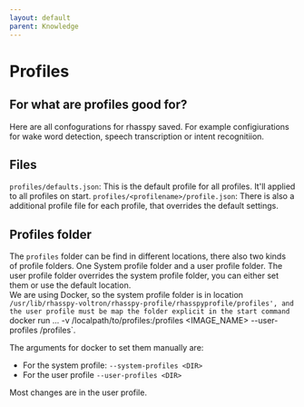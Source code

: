 ```yaml
---
layout: default
parent: Knowledge
---
```


# Profiles 

## For what are profiles good for?
Here are all confogurations for rhasspy saved. For example configiurations for wake word detection, speech transcription or intent recognitiion.

## Files
`profiles/defaults.json`: This is the default profile for all profiles. It'll applied to all profiles on start.
`profiles/<profilename>/profile.json`: There is also a additional profile file for each profile, that overrides the default settings.

## Profiles folder
The `profiles` folder can be find in different locations, there also two kinds of profile folders. One System profile folder and a user profile folder.
The user profile folder overrides the system profile folder, you can either set them or use the default location.   
We are using Docker, so the system profile folder is in location `/usr/lib/rhasspy-voltron/rhasspy-profile/rhasspyprofile/profiles', and the user profile must be map the folder explicit in the start command `docker run ... -v /localpath/to/profiles:/profiles <IMAGE_NAME> --user-profiles /profiles`.

The arguments for docker to set them manually are:
- For the system profile: `--system-profiles <DIR>`
- For the user profile `--user-profiles <DIR>`

Most changes are in the user profile.